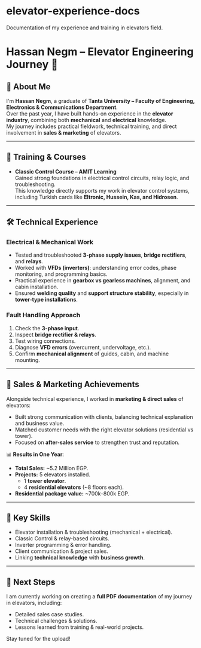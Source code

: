 # elevator-experience-docs
Documentation of my experience and training in elevators field.
# Hassan Negm – Elevator Engineering Journey 🚀

## 👤 About Me
I'm **Hassan Negm**, a graduate of **Tanta University – Faculty of Engineering, Electronics & Communications Department**.  
Over the past year, I have built hands-on experience in the **elevator industry**, combining both **mechanical** and **electrical** knowledge.  
My journey includes practical fieldwork, technical training, and direct involvement in **sales & marketing** of elevators.

---

## 📘 Training & Courses
- **Classic Control Course – AMIT Learning**  
  Gained strong foundations in electrical control circuits, relay logic, and troubleshooting.  
  This knowledge directly supports my work in elevator control systems, including Turkish cards like **Eltronic, Hussein, Kas, and Hidrosen**.  

---

## 🛠️ Technical Experience
### Electrical & Mechanical Work
- Tested and troubleshooted **3-phase supply issues**, **bridge rectifiers**, and **relays**.  
- Worked with **VFDs (inverters)**: understanding error codes, phase monitoring, and programming basics.  
- Practical experience in **gearbox vs gearless machines**, alignment, and cabin installation.  
- Ensured **welding quality** and **support structure stability**, especially in **tower-type installations**.  

### Fault Handling Approach
1. Check the **3-phase input**.  
2. Inspect **bridge rectifier & relays**.  
3. Test wiring connections.  
4. Diagnose **VFD errors** (overcurrent, undervoltage, etc.).  
5. Confirm **mechanical alignment** of guides, cabin, and machine mounting.  

---

## 💼 Sales & Marketing Achievements
Alongside technical experience, I worked in **marketing & direct sales** of elevators:  

- Built strong communication with clients, balancing technical explanation and business value.  
- Matched customer needs with the right elevator solutions (residential vs tower).  
- Focused on **after-sales service** to strengthen trust and reputation.  

📊 **Results in One Year**:  
- **Total Sales:** ~5.2 Million EGP.  
- **Projects:** 5 elevators installed.  
  - 1 **tower elevator**.  
  - 4 **residential elevators** (~8 floors each).  
- **Residential package value:** ~700k–800k EGP.  

---

## 🎯 Key Skills
- Elevator installation & troubleshooting (mechanical + electrical).  
- Classic Control & relay-based circuits.  
- Inverter programming & error handling.  
- Client communication & project sales.  
- Linking **technical knowledge** with **business growth**.  

---

## 📄 Next Steps
I am currently working on creating a **full PDF documentation** of my journey in elevators, including:  
- Detailed sales case studies.  
- Technical challenges & solutions.  
- Lessons learned from training & real-world projects.  

Stay tuned for the upload!  
